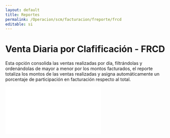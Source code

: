 ```yaml
---
layout: default
title: Reportes
permalink: /Operacion/scm/facturacion/freporte/frcd
editable: si
---
```


# Venta Diaria por Clafificación - FRCD

Esta opción consolida las ventas realizadas por día, filtrándolas y ordenándolas de mayor a menor por los montos facturados, el reporte totaliza los montos de las ventas realizadas y asigna automáticamente un porcentaje de participación en facturación respecto al total.

![](frcd1.pgn)



